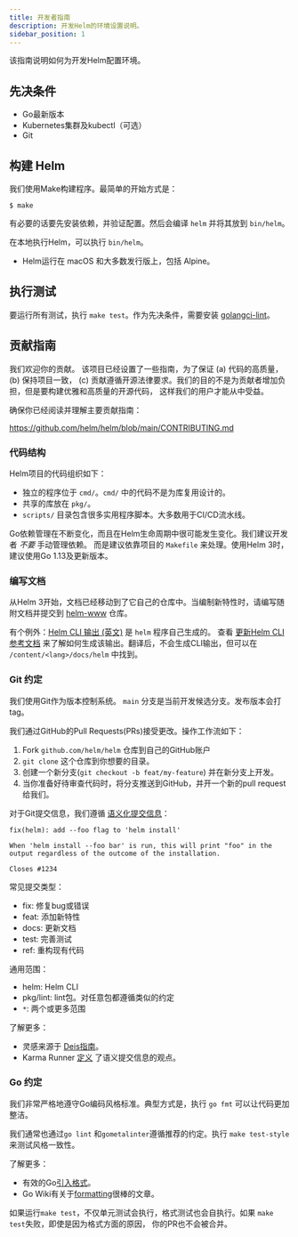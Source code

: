 ```yaml
---
title: 开发者指南
description: 开发Helm的环境设置说明。
sidebar_position: 1
---
```


该指南说明如何为开发Helm配置环境。

## 先决条件

- Go最新版本
- Kubernetes集群及kubectl（可选）
- Git

## 构建 Helm

我们使用Make构建程序。最简单的开始方式是：

```console
$ make
```

有必要的话要先安装依赖，并验证配置。然后会编译 `helm` 并将其放到 `bin/helm`。

在本地执行Helm，可以执行 `bin/helm`。

- Helm运行在 macOS 和大多数发行版上，包括 Alpine。

## 执行测试

要运行所有测试，执行 `make test`。作为先决条件，需要安装
[golangci-lint](https://golangci-lint.run)。

## 贡献指南

我们欢迎你的贡献。 该项目已经设置了一些指南，为了保证 (a) 代码的高质量，(b) 保持项目一致，
(c) 贡献遵循开源法律要求。我们的目的不是为贡献者增加负担，但是要构建优雅和高质量的开源代码，
这样我们的用户才能从中受益。

确保你已经阅读并理解主要贡献指南：

<https://github.com/helm/helm/blob/main/CONTRIBUTING.md>

### 代码结构

Helm项目的代码组织如下：

- 独立的程序位于 `cmd/`。`cmd/` 中的代码不是为库复用设计的。
- 共享的库放在 `pkg/`。
- `scripts/` 目录包含很多实用程序脚本。大多数用于CI/CD流水线。

Go依赖管理在不断变化，而且在Helm生命周期中很可能发生变化。我们建议开发者 _不要_ 手动管理依赖。
而是建议依靠项目的 `Makefile` 来处理。使用Helm 3时，建议使用Go 1.13及更新版本。

### 编写文档

从Helm 3开始，文档已经移动到了它自己的仓库中。当编制新特性时，请编写随附文档并提交到
[helm-www](https://github.com/helm/helm-www) 仓库。

有个例外：[Helm CLI 输出 (英文)](/helm/index.mdx) 是 `helm` 程序自己生成的。
查看 [更新Helm CLI参考文档](https://github.com/helm/helm-www#updating-the-helm-cli-reference-docs)
来了解如何生成该输出。翻译后，不会生成CLI输出，但可以在 `/content/<lang>/docs/helm` 中找到。

### Git 约定

我们使用Git作为版本控制系统。 `main` 分支是当前开发候选分支。发布版本会打tag。

我们通过GitHub的Pull Requests(PRs)接受更改。操作工作流如下：

1. Fork `github.com/helm/helm` 仓库到自己的GitHub账户
2. `git clone` 这个仓库到你想要的目录。
3. 创建一个新分支(`git checkout -b feat/my-feature`) 并在新分支上开发。
4. 当你准备好待审查代码时，将分支推送到GitHub，并开一个新的pull request 给我们。

对于Git提交信息，我们遵循
[语义化提交信息](https://karma-runner.github.io/0.13/dev/git-commit-msg.html)：

```shell
fix(helm): add --foo flag to 'helm install'

When 'helm install --foo bar' is run, this will print "foo" in the
output regardless of the outcome of the installation.

Closes #1234
```

常见提交类型：

- fix: 修复bug或错误
- feat: 添加新特性
- docs: 更新文档
- test: 完善测试
- ref: 重构现有代码

通用范围：

- helm: Helm CLI
- pkg/lint: lint包。对任意包都遵循类似的约定
- `*`: 两个或更多范围

了解更多：

- 灵感来源于 [Deis指南](https://github.com/deis/workflow/blob/master/src/contributing/submitting-a-pull-request.md)。
- Karma Runner
  [定义](https://karma-runner.github.io/0.13/dev/git-commit-msg.html) 了语义提交信息的观点。

### Go 约定

我们非常严格地遵守Go编码风格标准。典型方式是，执行 `go fmt` 可以让代码更加整洁。

我们通常也通过`go lint` 和`gometalinter`遵循推荐的约定。执行 `make test-style` 来测试风格一致性。

了解更多：

- 有效的Go[引入格式](https://golang.org/doc/effective_go.html#formatting)。
- Go Wiki有关于[formatting](https://github.com/golang/go/wiki/CodeReviewComments)很棒的文章。

如果运行`make test`，不仅单元测试会执行，格式测试也会自执行。如果 `make test`失败，即使是因为格式方面的原因，
你的PR也不会被合并。
